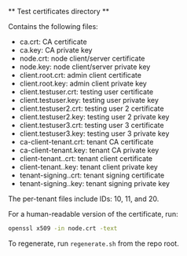 ** Test certificates directory **

Contains the following files:

* ca.crt: CA certificate
* ca.key: CA private key
* node.crt: node client/server certificate
* node.key: node client/server private key
* client.root.crt: admin client certificate
* client.root.key: admin client private key
* client.testuser.crt: testing user certificate
* client.testuser.key: testing user private key
* client.testuser2.crt: testing user 2 certificate
* client.testuser2.key: testing user 2 private key
* client.testuser3.crt: testing user 3 certificate
* client.testuser3.key: testing user 3 private key
* ca-client-tenant.crt: tenant CA certificate
* ca-client-tenant.key: tenant CA private key
* client-tenant.<ID>.crt: tenant client certificate
* client-tenant.<ID>.key: tenant client private key
* tenant-signing.<ID>.crt: tenant signing certificate
* tenant-signing.<ID>.key: tenant signing private key

The per-tenant files include IDs: 10, 11, and 20.

For a human-readable version of the certificate, run:
```bash
openssl x509 -in node.crt -text
```

To regenerate, run `regenerate.sh` from the repo root.
